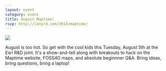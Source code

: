 ```yaml
---
layout: event
category: event
title: August Maptime!
rsvp: http://lanyrd.com/2014/maptime/
---
```

![](http://media.giphy.com/media/NF35KbDZ8akk8/giphy.gif)

August is too hot. So get with the cool kids this Tuesday, August 5th at the Esri R&D joint. It's a show-and-tell along with breakouts to hack on the Maptime website, FOSS4G maps, and absolute beginnner Q&A. Bring ideas, bring questions, bring a laptop!

